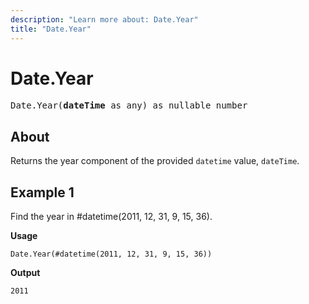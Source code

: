 ```yaml
---
description: "Learn more about: Date.Year"
title: "Date.Year"
---
```

# Date.Year

<pre>
Date.Year(<b>dateTime</b> as any) as nullable number
</pre>
  
## About

Returns the year component of the provided `datetime` value, `dateTime`.

## Example 1

Find the year in #datetime(2011, 12, 31, 9, 15, 36).

**Usage**

```powerquery-m
Date.Year(#datetime(2011, 12, 31, 9, 15, 36))
```

**Output**

`2011`
